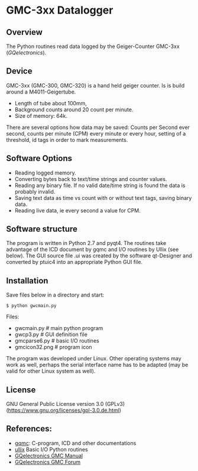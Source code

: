 # GMC-3xx Datalogger

## Overview

The Python routines read data logged by the Geiger-Counter GMC-3xx (_GQelectronics_).

## Device

GMC-3xx (GMC-300, GMC-320) is a hand held geiger counter. Is is build around a M4011-Geigertube.

 * Length of tube about 100mm, 
 * Background counts around 20 count per minute. 
 * Size of memory: 64k. 

There are several options how data may be saved: Counts per Second ever second, counts per minute (CPM) every minute or every hour, setting of a threshold, id tags in order to mark measurements.

## Software Options

* Reading logged memory.
* Converting bytes back to text/time strings and counter values.
* Reading any binary file. If no valid date/time string is found the data is probably invalid.
* Saving text data as time vs count with or without text tags, saving binary data.
* Reading live data, ie every second a value for CPM.

## Software structure

The program is  written in Python 2.7 and pyqt4.
The routines take advantage of the ICD document by gqmc and I/O routines by Ullix (see below). The GUI source file .ui was created by the software qt-Designer and converted by ptuic4 into an appropriate Python GUI file.

## Installation

Save files below in a directory and start:

    $ python gwcmain.py
    
Files:
 * gwcmain.py    # main python program
 * gwcp3.py      # GUI definition file
 * gmcparse6.py  # basic I/O routines
 * gmcicon32.png # program icon

The program was developed under Linux. Other operating systems may work as well, perhaps the serial interface name has to be adapted (may be valid for other Linux system as well).

## License

GNU General Public License version 3.0 (GPLv3) (https://www.gnu.org/licenses/gpl-3.0.de.html)

## References:
 * [gqmc](https://sourceforge.net/projects/gqgmc/files/gqgmc/): C-program, ICD and other documentations
 * [ullix](https://sourceforge.net/projects/geigerlog/) Basic I/O Python routines
 * [GQelectronics GMC Manual](https://www.gqelectronicsllc.com/comersus/store/download.asp)
 * [GQelectronics GMC Forum](https://www.gqelectronicsllc.com/forum/forum.asp?FORUM_ID=14)


